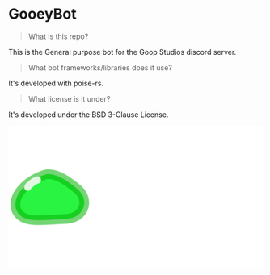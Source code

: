 # GooeyBot

> What is this repo?

This is the General purpose bot for the Goop Studios discord server.

> What bot frameworks/libraries does it use?

It's developed with poise-rs.

> What license is it under?

It's developed under the BSD 3-Clause License.

![Goop Studios Logo](https://raw.githubusercontent.com/goop-studios/.github/main/resources/big_icon_green.png)
